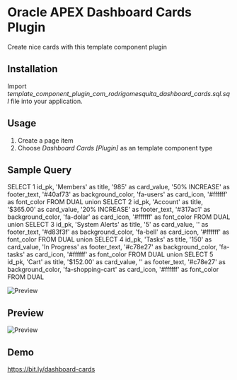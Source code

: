 # Oracle APEX Dashboard Cards Plugin
Create nice cards with this template component plugin

## Installation ##
Import *template_component_plugin_com_rodrigomesquita_dashboard_cards.sql.sql* file into your application.

## Usage ##
1. Create a page item
2. Choose *Dashboard Cards [Plugin]* as an template component type

## Sample Query ##

SELECT 1 id_pk,
        'Members' as title,
        '985' as card_value,
        '50% INCREASE' as footer_text,
        '#40af73' as background_color,
        'fa-users' as card_icon,
        '#ffffff' as font_color
 FROM DUAL
union
 SELECT 2 id_pk,
       'Account' as title,
       '$365.00' as card_value,
       '20% INCREASE' as footer_text,
       '#317ac1' as background_color,
       'fa-dolar' as card_icon,
       '#ffffff' as font_color
 FROM DUAL
 union
 SELECT 3 id_pk,
        'System Alerts' as title,
       '5' as card_value,
       '' as footer_text,
       '#d83f3f' as background_color,
       'fa-bell' as card_icon,
       '#ffffff' as font_color
 FROM DUAL
   union
 SELECT 4 id_pk, 
       'Tasks' as title,
       '150' as card_value,
       'In Progress' as footer_text,
       '#c78e27' as background_color,
       'fa-tasks' as card_icon,
       '#ffffff' as font_color
 FROM DUAL 
    union
 SELECT 5 id_pk, 
       'Cart' as title,
       '$152.00' as card_value,
       '' as footer_text,
       '#c78e27' as background_color,
       'fa-shopping-cart' as card_icon,
       '#ffffff' as font_color
 FROM DUAL 

 ![Preview](configuration.jpg)

## Preview ##
![Preview](plugin_preview.jpg)

## Demo ##
https://bit.ly/dashboard-cards

